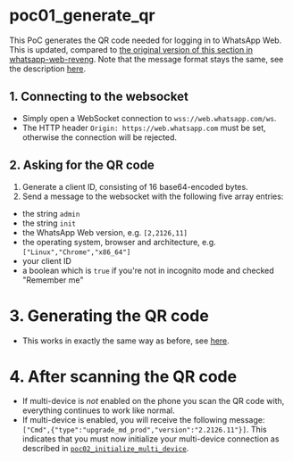 # poc01_generate_qr

This PoC generates the QR code needed for logging in to WhatsApp Web. This is updated, compared to [the original version of this section in whatsapp-web-reveng](https://github.com/sigalor/whatsapp-web-reveng#logging-in). Note that the message format stays the same, see the description [here](https://github.com/sigalor/whatsapp-web-reveng#messages).

## 1. Connecting to the websocket

- Simply open a WebSocket connection to `wss://web.whatsapp.com/ws`.
- The HTTP header `Origin: https://web.whatsapp.com` must be set, otherwise the connection will be rejected.

## 2. Asking for the QR code

1. Generate a client ID, consisting of 16 base64-encoded bytes.
2. Send a message to the websocket with the following five array entries:

- the string `admin`
- the string `init`
- the WhatsApp Web version, e.g. `[2,2126,11]`
- the operating system, browser and architecture, e.g. `["Linux","Chrome","x86_64"]`
- your client ID
- a boolean which is `true` if you're not in incognito mode and checked "Remember me"

# 3. Generating the QR code

- This works in exactly the same way as before, see [here](https://github.com/sigalor/whatsapp-web-reveng#qr-code-generation).

# 4. After scanning the QR code

- If multi-device is _not_ enabled on the phone you scan the QR code with, everything continues to work like normal.
- If multi-device is enabled, you will receive the following message: `["Cmd",{"type":"upgrade_md_prod","version":"2.2126.11"}]`. This indicates that you must now initialize your multi-device connection as described in [`poc02_initialize_multi_device`](/pocs/poc02_initialize_multi_device.md).
